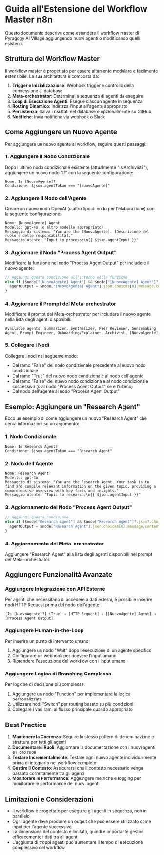 # Guida all'Estensione del Workflow Master n8n

Questo documento descrive come estendere il workflow master di Pyragogy AI Village aggiungendo nuovi agenti o modificando quelli esistenti.

## Struttura del Workflow Master

Il workflow master è progettato per essere altamente modulare e facilmente estensibile. La sua architettura è composta da:

1. **Trigger e Inizializzazione**: Webhook trigger e controllo della connessione al database
2. **Meta-orchestrator**: Determina la sequenza di agenti da eseguire
3. **Loop di Esecuzione Agenti**: Esegue ciascun agente in sequenza
4. **Routing Dinamico**: Indirizza l'input all'agente appropriato
5. **Persistenza**: Salva i risultati nel database e opzionalmente su GitHub
6. **Notifiche**: Invia notifiche via webhook o Slack

## Come Aggiungere un Nuovo Agente

Per aggiungere un nuovo agente al workflow, seguire questi passaggi:

### 1. Aggiungere il Nodo Condizionale

Dopo l'ultimo nodo condizionale esistente (attualmente "Is Archivist?"), aggiungere un nuovo nodo "If" con la seguente configurazione:

```
Nome: Is [NuovoAgente]?
Condizione: $json.agentToRun === "[NuovoAgente]"
```

### 2. Aggiungere il Nodo dell'Agente

Creare un nuovo nodo OpenAI (o altro tipo di nodo per l'elaborazione) con la seguente configurazione:

```
Nome: [NuovoAgente] Agent
Modello: gpt-4o (o altro modello appropriato)
Messaggio di sistema: "You are the [NuovoAgente]. [Descrizione del ruolo e delle responsabilità]."
Messaggio utente: "Input to process:\n{{ $json.agentInput }}"
```

### 3. Aggiornare il Nodo "Process Agent Output"

Modificare la funzione nel nodo "Process Agent Output" per includere il nuovo agente:

```javascript
// Aggiungi questa condizione all'interno della funzione
else if ($node["[NuovoAgente] Agent"] && $node["[NuovoAgente] Agent"]?.json?.choices?.[0]?.message?.content) {
  agentOutput = $node["[NuovoAgente] Agent"].json.choices[0].message.content;
}
```

### 4. Aggiornare il Prompt del Meta-orchestrator

Modificare il prompt del Meta-orchestrator per includere il nuovo agente nella lista degli agenti disponibili:

```
Available agents: Summarizer, Synthesizer, Peer Reviewer, Sensemaking Agent, Prompt Engineer, Onboarding/Explainer, Archivist, [NuovoAgente]
```

### 5. Collegare i Nodi

Collegare i nodi nel seguente modo:
- Dal ramo "False" del nodo condizionale precedente al nuovo nodo condizionale
- Dal ramo "True" del nuovo nodo condizionale al nodo dell'agente
- Dal ramo "False" del nuovo nodo condizionale al nodo condizionale successivo (o al nodo "Process Agent Output" se è l'ultimo)
- Dal nodo dell'agente al nodo "Process Agent Output"

## Esempio: Aggiungere un "Research Agent"

Ecco un esempio di come aggiungere un nuovo "Research Agent" che cerca informazioni su un argomento:

### 1. Nodo Condizionale

```
Nome: Is Research Agent?
Condizione: $json.agentToRun === "Research Agent"
```

### 2. Nodo dell'Agente

```
Nome: Research Agent
Modello: gpt-4o
Messaggio di sistema: "You are the Research Agent. Your task is to find and compile relevant information on the given topic, providing a comprehensive overview with key facts and insights."
Messaggio utente: "Topic to research:\n{{ $json.agentInput }}"
```

### 3. Aggiornamento del Nodo "Process Agent Output"

```javascript
// Aggiungi questa condizione
else if ($node["Research Agent"] && $node["Research Agent"]?.json?.choices?.[0]?.message?.content) {
  agentOutput = $node["Research Agent"].json.choices[0].message.content;
}
```

### 4. Aggiornamento del Meta-orchestrator

Aggiungere "Research Agent" alla lista degli agenti disponibili nel prompt del Meta-orchestrator.

## Aggiungere Funzionalità Avanzate

### Aggiungere Integrazione con API Esterne

Per agenti che necessitano di accedere a dati esterni, è possibile inserire nodi HTTP Request prima del nodo dell'agente:

```
[Is [NuovoAgente]?] (True) → [HTTP Request] → [[NuovoAgente] Agent] → [Process Agent Output]
```

### Aggiungere Human-in-the-Loop

Per inserire un punto di intervento umano:

1. Aggiungere un nodo "Wait" dopo l'esecuzione di un agente specifico
2. Configurare un webhook per ricevere l'input umano
3. Riprendere l'esecuzione del workflow con l'input umano

### Aggiungere Logica di Branching Complessa

Per logiche di decisione più complesse:

1. Aggiungere un nodo "Function" per implementare la logica personalizzata
2. Utilizzare nodi "Switch" per routing basato su più condizioni
3. Collegare i vari rami al flusso principale quando appropriato

## Best Practice

1. **Mantenere la Coerenza**: Seguire lo stesso pattern di denominazione e struttura per tutti gli agenti
2. **Documentare i Ruoli**: Aggiornare la documentazione con i nuovi agenti e i loro ruoli
3. **Testare Incrementalmente**: Testare ogni nuovo agente individualmente prima di integrarlo nel workflow completo
4. **Gestire il Contesto**: Assicurarsi che il contesto necessario venga passato correttamente tra gli agenti
5. **Monitorare le Performance**: Aggiungere metriche e logging per monitorare le performance dei nuovi agenti

## Limitazioni e Considerazioni

- Il workflow è progettato per eseguire gli agenti in sequenza, non in parallelo
- Ogni agente deve produrre un output che può essere utilizzato come input per l'agente successivo
- La dimensione del contesto è limitata, quindi è importante gestire efficacemente i dati tra gli agenti
- L'aggiunta di troppi agenti può aumentare il tempo di esecuzione complessivo del workflow
